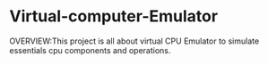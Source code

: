 # Virtual-computer-Emulator
OVERVIEW:This project is all about virtual CPU Emulator to simulate essentials cpu components and operations.
